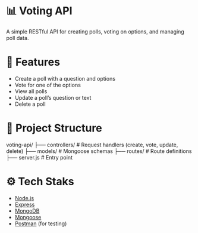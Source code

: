 # 📊 Voting API
A simple RESTful API for creating polls, voting on options, and managing poll data.

# 📌 Features
- Create a poll with a question and options
- Vote for one of the options
- View all polls
- Update a poll’s question or text
- Delete a poll

# 📂 Project Structure
voting-api/
├── controllers/       # Request handlers (create, vote, update, delete)
├── models/            # Mongoose schemas
├── routes/            # Route definitions
├── server.js          # Entry point

# ⚙ Tech Staks
- [Node.js](https://nodejs.org/)
- [Express](https://expressjs.com/)
- [MongoDB](https://www.mongodb.com/)
- [Mongoose](https://mongoosejs.com/)
- [Postman](https://www.postman.com/) (for testing)
